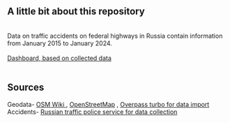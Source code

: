 <body>
 <h2>A little bit about this repository</h2><br>
 <div>Data on traffic accidents on federal highways in Russia contain information from January 2015 to January 2024.<br><br>
<a href="https://public.tableau.com/views/FederalHighwaysAccidents/Dashboard1?:language=en-US&:display_count=n&:origin=viz_share_link" target="_blank"> Dashboard, based on collected data </a> <br>
</div>
<br>
 <div>
<h2>Sources</h2>
Geodata- <a href="https://wiki.openstreetmap.org/wiki/RU:Россия/Автодороги#.D0.90.D0.B2.D1.82.D0.BE.D0.BC.D0.BE.D0.B1.D0.B8.D0.BB.D1.8C.D0.BD.D1.8B.D0.B5_.D0.B4.D0.BE.D1.80.D0.BE.D0.B3.D0.B8_.D0.BE.D0.B1.D1.89.D0.B5.D0.B3.D0.BE_.D0.BF.D0.BE.D0.BB.D1.8C.D0.B7.D0.BE.D0.B2.D0.B0.D0.BD.D0.B8.D1.8F_.D1.84.D0.B5.D0.B4.D0.B5.D1.80.D0.B0.D0.BB.D1.8C.D0.BD.D0.BE.D0.B3.D0.BE_.D0.B7.D0.BD.D0.B0.D1.87.D0.B5.D0.BD.D0.B8.D1.8F">OSM Wiki </a> , <a href="https://www.openstreetmap.org/#map=2/65.7/71.7">OpenStreetMap</a> , <a href="https://overpass-turbo.eu/">Overpass turbo for data import</a> <br>Accidents- <a href="http://stat.gibdd.ru"> Russian traffic police service for data collection </a>
 <div>
</body>
